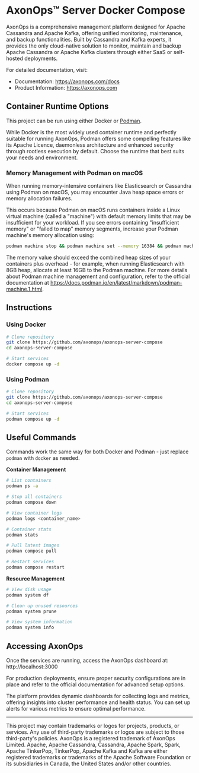 # AxonOps™ Server Docker Compose

AxonOps is a comprehensive management platform designed for Apache Cassandra and Apache Kafka, offering unified monitoring, maintenance, and backup functionalities. Built by Cassandra and Kafka experts, it provides the only cloud-native solution to monitor, maintain and backup Apache Cassandra or Apache Kafka clusters through either SaaS or self-hosted deployments.

For detailed documentation, visit:
- Documentation: https://axonops.com/docs
- Product Information: https://axonops.com

## Container Runtime Options
This project can be run using either Docker or [Podman](https://podman.io).

While Docker is the most widely used container runtime and perfectly suitable for running AxonOps, Podman offers some compelling features like its Apache Licence, daemonless architecture and enhanced security through rootless execution by default. Choose the runtime that best suits your needs and environment.

### Memory Management with Podman on macOS

When running memory-intensive containers like Elasticsearch or Cassandra using Podman on macOS, you may encounter Java heap space errors or memory allocation failures.

This occurs because Podman on macOS runs containers inside a Linux virtual machine (called a "machine") with default memory limits that may be insufficient for your workload. If you see errors containing "insufficient memory" or "failed to map" memory segments, increase your Podman machine's memory allocation using:

```bash
podman machine stop && podman machine set --memory 16384 && podman machine start
```

The memory value should exceed the combined heap sizes of your containers plus overhead - for example, when running Elasticsearch with 8GB heap, allocate at least 16GB to the Podman machine. For more details about Podman machine management and configuration, refer to the official documentation at https://docs.podman.io/en/latest/markdown/podman-machine.1.html.

## Instructions

### Using Docker
```bash
# Clone repository
git clone https://github.com/axonops/axonops-server-compose
cd axonops-server-compose

# Start services
docker compose up -d
```

### Using Podman
```bash
# Clone repository
git clone https://github.com/axonops/axonops-server-compose
cd axonops-server-compose

# Start services
podman compose up -d
```

## Useful Commands
Commands work the same way for both Docker and Podman - just replace `podman` with `docker` as needed.

**Container Management**
```bash
# List containers
podman ps -a

# Stop all containers
podman compose down

# View container logs
podman logs <container_name>

# Container stats
podman stats

# Pull latest images
podman compose pull

# Restart services
podman compose restart
```

**Resource Management**
```bash
# View disk usage
podman system df

# Clean up unused resources
podman system prune

# View system information
podman system info
```

## Accessing AxonOps

Once the services are running, access the AxonOps dashboard at: http://localhost:3000

For production deployments, ensure proper security configurations are in place and refer to the official documentation for advanced setup options.

The platform provides dynamic dashboards for collecting logs and metrics, offering insights into cluster performance and health status. You can set up alerts for various metrics to ensure optimal performance.



***

This project may contain trademarks or logos for projects, products, or services. Any use of third-party trademarks or logos are subject to those third-party's policies. AxonOps is a registered trademark of AxonOps Limited. Apache, Apache Cassandra, Cassandra, Apache Spark, Spark, Apache TinkerPop, TinkerPop, Apache Kafka and Kafka are either registered trademarks or trademarks of the Apache Software Foundation or its subsidiaries in Canada, the United States and/or other countries.
